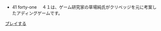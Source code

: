 * 41 forty-one
　４１は、ゲーム研究家の草場純氏がクリベッジを元に考案したアディングゲームです。

[プレイする](https://hoeg1.github.io/forty-one/)


